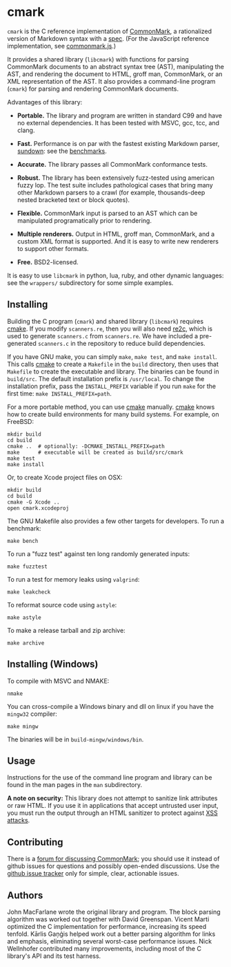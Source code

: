 cmark
=====

`cmark` is the C reference implementation of [CommonMark], a
rationalized version of Markdown syntax with a [spec][the spec].
(For the JavaScript reference implementation, see
[commonmark.js].)

It provides a shared library (`libcmark`) with functions for parsing
CommonMark documents to an abstract syntax tree (AST), manipulating
the AST, and rendering the document to HTML, groff man,
CommonMark, or an XML representation of the AST.  It also provides a
command-line program (`cmark`) for parsing and rendering CommonMark
documents.

Advantages of this library:

- **Portable.**  The library and program are written in standard
  C99 and have no external dependencies.  It has been tested with
  MSVC, gcc, tcc, and clang.

- **Fast.** Performance is on par with the fastest existing
  Markdown parser, [sundown]:  see the [benchmarks].

- **Accurate.** The library passes all CommonMark conformance tests.

- **Robust.** The library has been extensively fuzz-tested using
  american fuzzy lop.  The test suite includes pathological cases
  that bring many other Markdown parsers to a crawl (for example,
  thousands-deep nested bracketed text or block quotes).

- **Flexible.** CommonMark input is parsed to an AST which can be
  manipulated programatically prior to rendering.

- **Multiple renderers.**  Output in HTML, groff man, CommonMark,
  and a custom XML format is supported. And it is easy to write new
  renderers to support other formats.

- **Free.** BSD2-licensed.

It is easy to use `libcmark` in python, lua, ruby, and other dynamic
languages: see the `wrappers/` subdirectory for some simple examples.


Installing
----------

Building the C program (`cmark`) and shared library (`libcmark`)
requires [cmake].  If you modify `scanners.re`, then you will also
need [re2c], which is used to generate `scanners.c` from
`scanners.re`.  We have included a pre-generated `scanners.c` in
the repository to reduce build dependencies.

If you have GNU make, you can simply `make`, `make test`, and `make
install`.  This calls [cmake] to create a `Makefile` in the `build`
directory, then uses that `Makefile` to create the executable and
library.  The binaries can be found in `build/src`.  The default
installation prefix is `/usr/local`.  To change the installation
prefix, pass the `INSTALL_PREFIX` variable if you run `make` for the
first time: `make INSTALL_PREFIX=path`.

For a more portable method, you can use [cmake] manually. [cmake] knows
how to create build environments for many build systems.  For example,
on FreeBSD:

    mkdir build
    cd build
    cmake ..  # optionally: -DCMAKE_INSTALL_PREFIX=path
    make      # executable will be created as build/src/cmark
    make test
    make install

Or, to create Xcode project files on OSX:

    mkdir build
    cd build
    cmake -G Xcode ..
    open cmark.xcodeproj

The GNU Makefile also provides a few other targets for developers.
To run a benchmark:

    make bench

To run a "fuzz test" against ten long randomly generated inputs:

    make fuzztest

To run a test for memory leaks using `valgrind`:

    make leakcheck

To reformat source code using `astyle`:

    make astyle

To make a release tarball and zip archive:

    make archive

Installing (Windows)
--------------------

To compile with MSVC and NMAKE:

    nmake

You can cross-compile a Windows binary and dll on linux if you have the
`mingw32` compiler:

    make mingw

The binaries will be in `build-mingw/windows/bin`.

Usage
-----

Instructions for the use of the command line program and library can
be found in the man pages in the `man` subdirectory.

**A note on security:**
This library does not attempt to sanitize link attributes or
raw HTML.  If you use it in applications that accept
untrusted user input, you must run the output through an HTML
sanitizer to protect against
[XSS attacks](http://en.wikipedia.org/wiki/Cross-site_scripting).

Contributing
------------

There is a [forum for discussing
CommonMark](http://talk.commonmark.org); you should use it instead of
github issues for questions and possibly open-ended discussions.
Use the [github issue tracker](http://github.com/jgm/CommonMark/issues)
only for simple, clear, actionable issues.

Authors
-------

John MacFarlane wrote the original library and program.
The block parsing algorithm was worked out together with David
Greenspan. Vicent Marti optimized the C implementation for
performance, increasing its speed tenfold.  Kārlis Gaņģis helped
work out a better parsing algorithm for links and emphasis,
eliminating several worst-case performance issues.
Nick Wellnhofer contributed many improvements, including
most of the C library's API and its test harness.

[sundown]: https://github.com/vmg/sundown
[benchmarks]: benchmarks.md
[the spec]: http://spec.commonmark.org
[CommonMark]: http://commonmark.org
[cmake]: http://www.cmake.org/download/
[re2c]: http://re2c.org
[commonmark.js]: https://github.com/jgm/commonmark.js
